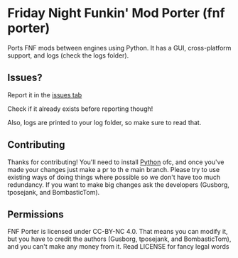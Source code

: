 # Friday Night Funkin' Mod Porter (fnf porter)

Ports FNF mods between engines using Python. It has a GUI, cross-platform support, and logs (check the logs folder).


## Issues?
Report it in the [issues tab](https://github.com/gusborg88/fnf-porter/issues/new?body=Log+file+output+(check+logs+folder):%0A``)

Check if it already exists before reporting though!

Also, logs are printed to your log folder, so make sure to read that.

## Contributing
Thanks for contributing! You'll need to install [Python](https://www.python.org/downloads/) ofc, and once you've made your changes just make a pr to th e main branch. Please try to use existing ways of doing things where possible so we don't have too much redundancy. If you want to make big changes ask the developers (Gusborg, tposejank, and BombasticTom).

## Permissions
FNF Porter is licensed under CC-BY-NC 4.0. That means you can modify it, but you have to credit the authors (Gusborg, tposejank, and BombasticTom), and you can't make any money from it. Read LICENSE for fancy legal words
